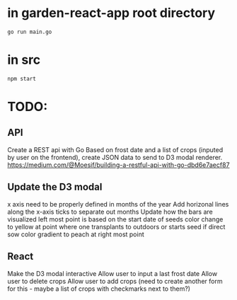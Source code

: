 
# in garden-react-app root directory
`go run main.go`

# in src
`npm start`


# TODO:

## API 
Create a REST api with Go
Based on frost date and a list of crops (inputed by user on the frontend), create JSON data to send to D3 modal renderer.
https://medium.com/@Moesif/building-a-restful-api-with-go-dbd6e7aecf87

## Update the D3 modal
x axis need to be properly defined in months of the year
Add horizonal lines along the x-axis ticks to separate out months
Update how the bars are visualized
  left most point is based on the start date of seeds
  color change to yellow at point where one transplants to outdoors or starts seed if direct sow
  color gradient to peach at right most point

## React
Make the D3 modal interactive
Allow user to input a last frost date
Allow user to delete crops
Allow user to add crops (need to create another form for this - maybe a list of crops with checkmarks next to them?)
